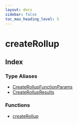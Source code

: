 ```yaml
---
layout: docs
sidebar: false
toc_max_heading_level: 5
---
```


# createRollup

## Index

### Type Aliases

- [CreateRollupFunctionParams](type-aliases/CreateRollupFunctionParams.md)
- [CreateRollupResults](type-aliases/CreateRollupResults.md)

### Functions

- [createRollup](functions/createRollup.md)
